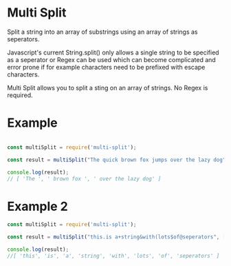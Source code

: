 # Multi Split
Split a string into an array of substrings using an array of strings as seperators.

Javascript's current String.split() only allows a single string to be specified as a seperator or Regex can be used which can become complicated and error prone if for example characters need to be prefixed with escape characters.

Multi Split allows you to split a sting on an array of strings. No Regex is required.

# Example
```javascript

const multiSplit = require('multi-split');

const result = multiSplit("The quick brown fox jumps over the lazy dog", ['quick', 'jumps']);

console.log(result);
// [ 'The ', ' brown fox ', ' over the lazy dog' ]
```

# Example 2

```javascript
const multiSplit = require('multi-split');

const result = multiSplit("this.is a+string&with(lots$of@seperators", ['+', '.', ' ', '(', '&', '$', '@']);

console.log(result);
//[ 'this', 'is', 'a', 'string', 'with', 'lots', 'of', 'seperators' ]
```